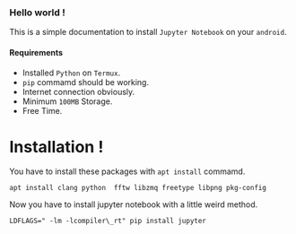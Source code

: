### Hello world !
This is a simple documentation to install `Jupyter Notebook` on your `android`.

#### Requirements
* Installed `Python` on `Termux`.
* `pip` commamd should be working.
* Internet connection obviously.
* Minimum `100MB` Storage.
* Free Time.

# Installation !
You have to install these packages with `apt install` commamd.
```shell
apt install clang python  fftw libzmq freetype libpng pkg-config
```
Now you have to install jupyter notebook with a little weird method.
```shell
LDFLAGS=" -lm -lcompiler\_rt" pip install jupyter
```

